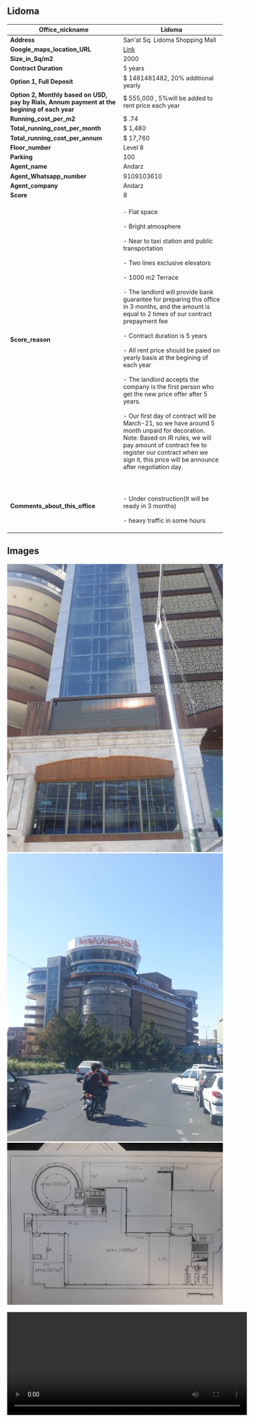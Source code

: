 ## Lidoma

| **Office_nickname**                                                                         | Lidoma                                                                                                                                                                                                                                                                                                                                                                                                                                                                                                                                                                                                                                                                                                                                        |
| ------------------------------------------------------------------------------------------------ | --------------------------------------------------------------------------------------------------------------------------------------------------------------------------------------------------------------------------------------------------------------------------------------------------------------------------------------------------------------------------------------------------------------------------------------------------------------------------------------------------------------------------------------------------------------------------------------------------------------------------------------------------------------------------------------------------------------------------------------------- |
| **Address**                                                                                  | San'at Sq. Lidoma Shopping Mall                                                                                                                                                                                                                                                                                                                                                                                                                                                                                                                                                                                                                                                                                                               |
| **Google_maps_location_URL**                                                              | [Link](https://goo.gl/maps/fHbtPHoJxnym9q6q8)                                                                                                                                                                                                                                                                                                                                                                                                                                                                                                                                                                                                                                                                |
| **Size_in_Sq/m2**                                                                          | 2000                                                                                                                                                                                                                                                                                                                                                                                                                                                                                                                                                                                                                                                                                                                                          |
| **Contract Duration**                                                                        | 5 years                                                                                                                                                                                                                                                                                                                                                                                                                                                                                                                                                                                                                                                                                                                                       |
| **Option 1, Full Deposit**                                                                   | $ 1481481482, 20% additional yearly                                                              |
| **Option 2, Monthly based on USD, pay by Rials, Annum payment at the begining of each year** | $ 555,000 , 5%will be added to rent price each year                                              |
| **Running_cost_per_m2**           | $ .74                                 |
| **Total_running_cost_per_month**  | $ 1,480  |
| **Total_running_cost_per_annum**        | $ 17,760      |
| **Floor_number**                                                                            | Level 8                                                                                                                                                                                                                                                                                                                                                                                                                                                                                                                                                                                                                                                                                                                                       |
| **Parking**                                                                                  | 100                                                                                                                                                                                                                                                                                                                                                                                                                                                                                                                                                                                                                                                                                                                                           |
| **Agent_name**                                                                              | Andarz                                                                                                                                                                                                                                                                                                                                                                                                                                                                                                                                                                                                                                                                                                                                        |
| **Agent_Whatsapp_number**                                                                  | 9109103610                                                                                                                                                                                                                                                                                                                                                                                                                                                                                                                                                                                                                                                                                                                                    |
| **Agent_company**                                                                           | Andarz                                                                                                                                                                                                                                                                                                                                                                                                                                                                                                                                                                                                                                                                                                                                        |
| **Score**                                                                                    | 8                                                                                                                                                                                                                                                                                                                                                                                                                                                                                                                                                                                                                                                                                                                                             |
| **Score_reason**                                                                            | </br> - Flat space<br></br> - Bright atmosphere<br></br> - Near to taxi station and public transportation<br></br> - Two lines exclusive elevators<br></br> - 1000 m2 Terrace<br></br> - The landlord will provide bank guarantee for preparing this office in 3 months, and the amount is equal to 2 times of our contract prepayment fee<br></br> - Contract duration is 5 years<br></br> - All rent price should be paied on yearly basis at the begining of each year<br></br> - The landlord accepts the company is the first person who get the new price offer after 5 years. <br></br> -  Our first day of contract will be March-21, so we have around 5 month unpaid for decoration. Note: Based on IR rules, we will pay amount of contract fee to register our contract when we sign it, this price will be announce after negotiation day. <br></br>|
| **Comments_about_this_office**                                                            | <br></br> - Under construction(It will be ready in 3 months)<br></br> -  heavy traffic in some hours </br><br>|

## Images
![An image](./1.jpeg)
![An image](./2.jpeg)
![An image](./3.jpeg)

<video width="560" height="240" controls>
  <source src="./v1.mp4" type="video/mp4">
  Your browser does not support the video tag.
</video> 
